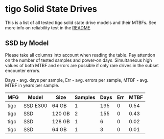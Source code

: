 tigo Solid State Drives
=======================

This is a list of all tested tigo solid state drive models and their MTBFs. See
more info on reliability test in the [README](https://github.com/linuxhw/SMART).

SSD by Model
------------

Please take all columns into account when reading the table. Pay attention on the
number of tested samples and power-on days. Simultaneous high values of both MTBF
and errors are possible if only rare drives in the subset encounter errors.

Days - avg. days per sample,
Err  - avg. errors per sample,
MTBF - avg. MTBF in years per sample.

| MFG       | Model              | Size   | Samples | Days  | Err   | MTBF |
|-----------|--------------------|--------|---------|-------|-------|------|
| tigo      | SSD E300           | 64 GB  | 1       | 195   | 0     | 0.54   |
| tigo      | SSD                | 120 GB | 2       | 155   | 0     | 0.43   |
| tigo      | SSD                | 128 GB | 1       | 6     | 0     | 0.02   |
| tigo      | SSD                | 64 GB  | 1       | 3     | 0     | 0.01   |
